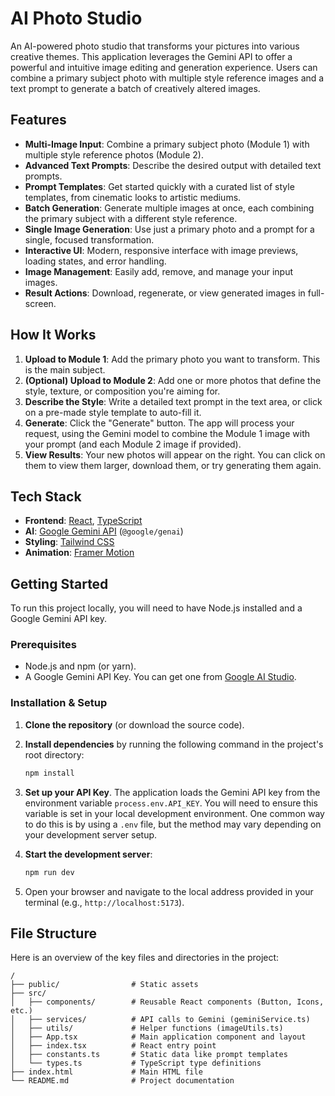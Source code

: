 # AI Photo Studio

An AI-powered photo studio that transforms your pictures into various creative themes. This application leverages the Gemini API to offer a powerful and intuitive image editing and generation experience. Users can combine a primary subject photo with multiple style reference images and a text prompt to generate a batch of creatively altered images.

## Features

-   **Multi-Image Input**: Combine a primary subject photo (Module 1) with multiple style reference photos (Module 2).
-   **Advanced Text Prompts**: Describe the desired output with detailed text prompts.
-   **Prompt Templates**: Get started quickly with a curated list of style templates, from cinematic looks to artistic mediums.
-   **Batch Generation**: Generate multiple images at once, each combining the primary subject with a different style reference.
-   **Single Image Generation**: Use just a primary photo and a prompt for a single, focused transformation.
-   **Interactive UI**: Modern, responsive interface with image previews, loading states, and error handling.
-   **Image Management**: Easily add, remove, and manage your input images.
-   **Result Actions**: Download, regenerate, or view generated images in full-screen.

## How It Works

1.  **Upload to Module 1**: Add the primary photo you want to transform. This is the main subject.
2.  **(Optional) Upload to Module 2**: Add one or more photos that define the style, texture, or composition you're aiming for.
3.  **Describe the Style**: Write a detailed text prompt in the text area, or click on a pre-made style template to auto-fill it.
4.  **Generate**: Click the "Generate" button. The app will process your request, using the Gemini model to combine the Module 1 image with your prompt (and each Module 2 image if provided).
5.  **View Results**: Your new photos will appear on the right. You can click on them to view them larger, download them, or try generating them again.

## Tech Stack

-   **Frontend**: [React](https://reactjs.org/), [TypeScript](https://www.typescriptlang.org/)
-   **AI**: [Google Gemini API](https://ai.google.dev/) (`@google/genai`)
-   **Styling**: [Tailwind CSS](https://tailwindcss.com/)
-   **Animation**: [Framer Motion](https://www.framer.com/motion/)

## Getting Started

To run this project locally, you will need to have Node.js installed and a Google Gemini API key.

### Prerequisites

-   Node.js and npm (or yarn).
-   A Google Gemini API Key. You can get one from [Google AI Studio](https://aistudio.google.com/app/apikey).

### Installation & Setup

1.  **Clone the repository** (or download the source code).

2.  **Install dependencies** by running the following command in the project's root directory:
    ```bash
    npm install
    ```

3.  **Set up your API Key**.
    The application loads the Gemini API key from the environment variable `process.env.API_KEY`. You will need to ensure this variable is set in your local development environment. One common way to do this is by using a `.env` file, but the method may vary depending on your development server setup.

4.  **Start the development server**:
    ```bash
    npm run dev
    ```

5.  Open your browser and navigate to the local address provided in your terminal (e.g., `http://localhost:5173`).

## File Structure

Here is an overview of the key files and directories in the project:

```
/
├── public/                # Static assets
├── src/
│   ├── components/        # Reusable React components (Button, Icons, etc.)
│   ├── services/          # API calls to Gemini (geminiService.ts)
│   ├── utils/             # Helper functions (imageUtils.ts)
│   ├── App.tsx            # Main application component and layout
│   ├── index.tsx          # React entry point
│   ├── constants.ts       # Static data like prompt templates
│   └── types.ts           # TypeScript type definitions
├── index.html             # Main HTML file
└── README.md              # Project documentation
```
